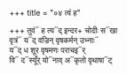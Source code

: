 +++
title = "०४ त्वं ह"

+++
तुवं᳓ ह त्य᳓द् इन्दर+ चोदीः स᳓खा  
वृत्रं᳓ य᳓द् वज्रिन् वृषकर्मन् उभ्नाः᳓  
य᳓द् ध शूर वृषमणः पराचइ᳓र्  
वि᳓ द᳓स्यूँर् यो᳓नाव् अ᳓कृतो वृथाषा᳓ट्